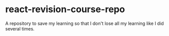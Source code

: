 # react-revision-course-repo
A repository to save my learning so that I don't lose all my learning like I did several times.
